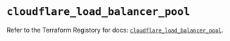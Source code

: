 # `cloudflare_load_balancer_pool`

Refer to the Terraform Registory for docs: [`cloudflare_load_balancer_pool`](https://www.terraform.io/docs/providers/cloudflare/r/load_balancer_pool).

